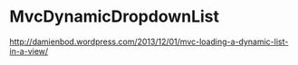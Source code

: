 MvcDynamicDropdownList
======================
http://damienbod.wordpress.com/2013/12/01/mvc-loading-a-dynamic-list-in-a-view/
